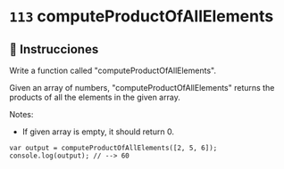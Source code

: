 # `113` computeProductOfAllElements

## 📝 Instrucciones

Write a function called "computeProductOfAllElements".

Given an array of numbers, "computeProductOfAllElements" returns the products of all the elements in the given array.

Notes:
* If given array is empty, it should return 0.

```Js
var output = computeProductOfAllElements([2, 5, 6]);
console.log(output); // --> 60
```